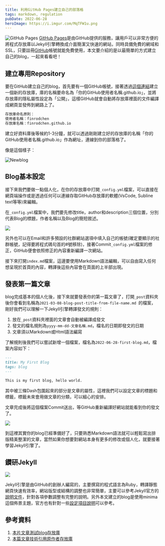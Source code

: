 ```yaml
---
title: 利用GitHub Pages建立自己的部落格
tags: markdown, regulation
pubDate: 2022-06-28
heroImage: https://i.imgur.com/MqTFW1u.png
---
```


![GitHub Pages](https://i.imgur.com/MqTFW1u.png)
[GitHub Pages](https://pages.github.com/)是由GitHub提供的服務，讓用戶可以非常方便的將程式存放庫以Jekyll引擎轉換成介面簡潔又快速的網站，同時具備免費的網域和SSL，只要註冊[GitHub](https://github.com/)帳號就能免費使用，本文要介紹的是以最簡單的方式建立自己的blog，一起來看看吧！

## 建立專用Repository
要在GitHub建立自己的blog，首先要有一個GitHub帳號，接著透過[這個連結](https://github.com/Finrodchen/simple-blog-bootstrap/generate)建立一個新的存放庫，庫的名稱要命名為「你的GitHub使用者名稱.github.io」，並將存放庫的隱私屬性設定為「公開」，這樣GitHub就會自動將存放庫裡面的文件編譯成網頁並發佈到網路上了。

```markdown
存放庫命名原則：
使用者名稱：finrodchen
存放庫名稱：finrodchen.github.io
```
建立好資料庫後等候約1-3分鐘，就可以透過剛剛建立好的存放庫的名稱「你的GitHub使用者名稱.github.io」作為網址，連線到你的部落格了。

像是這個樣子：

![Newblog](https://i.imgur.com/ACGpStK.png)



## Blog基本設定
接下來我們要做一點個人化，在你的存放庫中打開`_config.yml`檔案，可以直接在網頁端操作或是透過任何可以連線存取GitHub存放庫的軟體(VsCode, Subline text等等)來編輯。

在`_config.yml`檔案中，我們要先修改title，author和description三個位置，分別代表Blog的標題，作者名稱以及Blog的簡短敘述。

![](https://i.imgur.com/m6aWuuf.png)

另外也可以在Email和許多預設的社群網站選項中填入自己的帳號(確定要顯示的社群帳號，記得要將程式碼句首的#號移除)，接著Commit`_config.yml`檔案的修正，GitHub便會依照修正的內容重新編譯一次網站。

接下來打開`index.md`檔案，這邊要使用Markdown語法編輯，可以自由寫入任何想呈現於首頁的內容，轉譯後這些內容會在頁面的上半部出現。

## 發表第一篇文章
blog完成基本的個人化後，接下來就要發表你的第一篇文章了，打開`_post`資料夾後你會看到名稱為`2021-03-08-blog-post-title-from-file-name.md
`的檔案，剛好我們可以理解一下Jekyll引擎轉譯發文的規則：

1. 放在`_post`資料夾裡面的文章會自動被編譯成發文
2. 發文的檔名規則為`yyyy-mm-dd-文章名稱.md`，檔名的日期即發文的日期
3. 文章須以Markdown或Html語法編寫

了解規則後我們可以嘗試新增一個檔案，檔名為`2022-06-28-first-blog.md`，檔案內容如下：

```markdown
---
title: My First Blog
tags: blog
---

This is my first blog, hello world.
```

其中被三條Dash包圍起來的部分是文章的屬性，這裡我們可以設定文章的標題和標籤，標籤未來會用做文章的分類，可以細心的安排。

文章完成後將這個檔案Commit送出，等GitHub重新編譯好網站就能看到你的發文了。

![](https://i.imgur.com/Nj5AEl8.png)

到這裡其實你的blog已經準備好了，只要熟悉Markdown語法就可以輕鬆寫出排版精美整潔的文章，當然如果你想要對網站本身有更多的修改或個人化，就要接著學習Jekyll引擎了。

## 鑽研Jekyll

![](https://i.imgur.com/J4qpcSF.png)

Jekyll引擎是由GitHub的創辦人編寫的，主要撰寫的程式語言為Ruby，轉譯靜態網頁快速有效率，網站版型或結構的調整也非常簡單，主要可以參考Jekyll官方的[說明文件](https://jekyllrb.com/docs/)，針對各項參數調整有完整的說明。另外本文建立的blog是使用minima這個佈景主題，官方也有針對一些[設定項目說明](https://github.com/jekyll/minima/blob/v2.5.0/README.md)可以參考。

## 參考資料

1. [本片文章測試blog存放庫](https://github.com/Finrodchen/testblog)
2. [本篇文章技術引用原作者存放庫](https://github.com/chadbaldwin/simple-blog-bootstrap)
